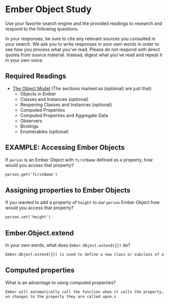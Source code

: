 # Ember Object Study

Use your favorite search engine and the provided readings to research and
respond to the following questions.

In your responses, be sure to cite any relevant sources you consulted in your
search. We ask you to write responses in your own words in order to see how you
process what you've read. Please do not respond with direct quotes from source
material. Instead, digest what you've read and repeat it in your own voice.

## Required Readings

-   [The Object Model](https://guides.emberjs.com/v2.11.0/object-model/) (The sections marked as (optional) are just that)
    - Objects in Ember
    - Classes and Instances (optional)
    - Reopening Classes and Instances (optional)
    - Computed Properties
    - Computed Properties and Aggregate Data
    - Observers
    - Bindings
    - Enumerables (optional)

## EXAMPLE: Accessing Ember Objects

If `person` is an Ember Object with `firstName` defined as a property, how would you access that property?

```md
person.get('firstName')
```

## Assigning properties to Ember Objects

If you wanted to add a property of `height` to our `person` Ember Object how would you access that property?

```md
person.set('height')
```

## Ember.Object.extend

In your own words, what does `Ember.Object.extend({})` do?

```md
Ember.Object.extend({}) is used to define a new class or subclass of a class that already exists.
```

## Computed properties

What is an advantage to using computed properties?

```md
Ember will automatically call the function when it calls the property, they are updated based
on changes to the property they are called upon.s
```
